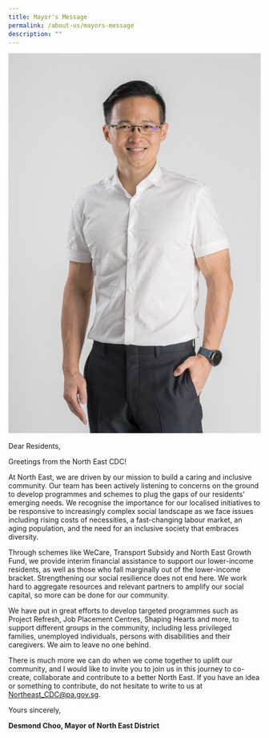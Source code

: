 ```yaml
---
title: Mayor's Message
permalink: /about-us/mayors-message
description: ""
---
```

![](/images/Mayor%20Desmond%20Choo%20(cropped).jpg)

Dear Residents,
 
Greetings from the North East CDC!
 
At North East, we are driven by our mission to build a caring and inclusive community. Our team has been actively listening to concerns on the ground to develop programmes and schemes to plug the gaps of our residents’ emerging needs. We recognise the importance for our localised initiatives to be responsive to increasingly complex social landscape as we face issues including rising costs of necessities, a fast-changing labour market, an aging population, and the need for an inclusive society that embraces diversity.
 
Through schemes like WeCare, Transport Subsidy and North East Growth Fund, we provide interim financial assistance to support our lower-income residents, as well as those who fall marginally out of the lower-income bracket. Strengthening our social resilience does not end here. We work hard to aggregate resources and relevant partners to amplify our social capital, so more can be done for our community.

We have put in great efforts to develop targeted programmes such as Project Refresh, Job Placement Centres, Shaping Hearts and more, to support different groups in the community, including less privileged families, unemployed individuals, persons with disabilities and their caregivers. We aim to leave no one behind.
 
There is much more we can do when we come together to uplift our community, and I would like to invite you to join us in this journey to co-create, collaborate and contribute to a better North East. If you have an idea or something to contribute, do not hesitate to write to us at [Northeast_CDC@pa.gov.sg](Northeast_CDC@pa.gov.sg).
 
Yours sincerely,

**Desmond Choo, Mayor of North East District**
